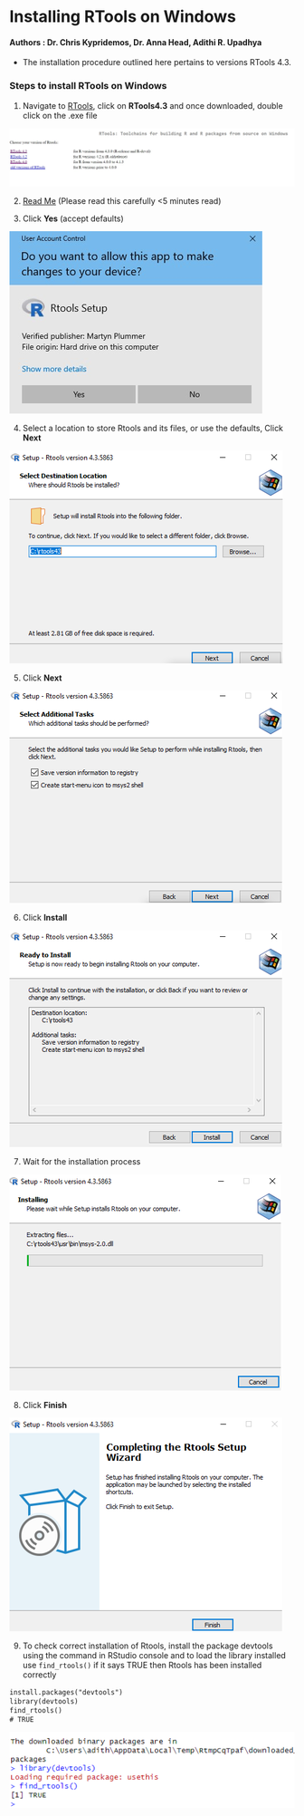 # Installing RTools on Windows

#### Authors : Dr. Chris Kypridemos, Dr. Anna Head, Adithi R. Upadhya

- The installation procedure outlined here pertains to versions RTools 4.3. 

### Steps to install RTools on Windows


1. Navigate to [RTools](https://cran.r-project.org/bin/windows/Rtools/), click on **RTools4.3** and once downloaded, double click on the .exe file

![](img/Rtools_1.jpeg)

2. [Read Me](https://cran.r-project.org/bin/windows/Rtools/rtools43/rtools.html) (Please read this carefully <5 minutes read)

3. Click **Yes** (accept defaults)

![](img/Rtools_2.jpeg)


4. Select a location to store Rtools and its files, or use the defaults, Click **Next** 

![](img/Rtools_3.jpeg)


5. Click **Next** 

![](img/Rtools_4.jpeg)


6. Click **Install** 

![](img/Rtools_5.jpeg)


7. Wait for the installation process

![](img/Rtools_6.jpeg)


8. Click **Finish** 

![](img/Rtools_7.jpeg)


9. To check correct installation of Rtools, install the package devtools using the command in RStudio console and to load the library installed use `find_rtools()` if it says TRUE then Rtools has been installed correctly

```{r, check-rtools, eval = FALSE}
install.packages("devtools")
library(devtools)
find_rtools()
# TRUE
```

![](img/Rtools_8.jpeg)

